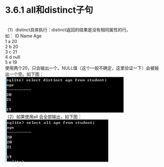 # 3.6.1    all和distinct子句
<br>（1）distinct具体执行：distinct返回的结果是没有相同属性的行。
<br>如： ID   Name  Age
<br>1    a     20
<br>2    b     20
<br>3    c     21
<br>4    d     null
<br>5    e     19
<br>使用两个20，只会输出一个。NULL值（这个一般不确定，这里验证一下）会被输出一个空。如下图：
<img src="../distinct1.png"/>
<br>（2）如果使用all 会全部输出，如下图：
<img src="../distinct2.png"/>
